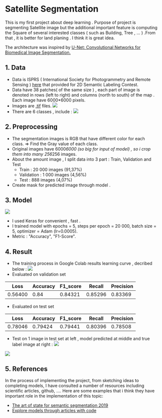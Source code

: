 # Satellite Segmentation
This is my first project about deep learning . Purpose of project is segmenting Satellite image but the additional important feature is computing the Square of several interested classes ( such as Building, Tree , ... ) .From that , it is better for land planing . I think it is great idea.

The architecture was inspired by [U-Net: Convolutional Networks for Biomedical Image Segmentation.](https://lmb.informatik.uni-freiburg.de/people/ronneber/u-net/)

## 1. Data
- Data is ISPRS ( International Society for Photogrammetry and Remote Sensing ) [here](http://www2.isprs.org/commissions/comm3/wg4/2d-sem-label-potsdam.html) that provided for 2D Semantic Labeling Contest.
- Data have 38 patches( of the same size ) , each part of image is denoted in rows (left to right) and columns (north to south) of the map . Each image have 6000*6000 pixels.
- Images are [.tif](https://en.wikipedia.org/wiki/TIFF) files. 
![](https://user-images.githubusercontent.com/60954405/74927467-3ee7b480-540a-11ea-8b3f-25b85acc56c8.gif)
- There are 6 classes , include :
![](https://user-images.githubusercontent.com/60954405/74927921-18764900-540b-11ea-996d-ee4c35c33eeb.png)
## 2. Preprocessing 
- The segmentation images is RGB that have different color for each class. => Find the Gray value of each class.
- Original images have 6000*6000 (so big for input of model) , so i crop them into many 256*256 images.
- About the amount image , I split data into 3 part : Train, Validation and Test 
  + Train : 20 000 images (91,37%)
  + Validation : 1 000 images (4,56%)
  + Test : 888 images (4,07%)
- Create mask for predicted image through model .
## 3. Model 
![](https://user-images.githubusercontent.com/60954405/74928923-085f6900-540d-11ea-82e8-e0143b2eb9e9.png)
- I used Keras for convenient , fast .
- I trained model with epochs = 5, steps per epoch = 20 000, batch size = 5, optimizer = Adam (lr=0.0005). 
- Metric : "Accuracy", "F1-Score".
## 4. Result 
- The training process in Google Colab results learning curve , decribed below :
![](https://user-images.githubusercontent.com/60954405/74929901-0eeee000-540f-11ea-892d-4964042beb20.png)
- Evaluated on validation set

Loss | Accuracy | F1_score | Recall | Precision
---- | ----- | -------- | ------ | ---------
0.56400	| 0.84| 0.84321	| 0.85296	| 0.83369
- Evaluated on test set 

Loss | Accuracy | F1_score | Recall | Precision
---- | ----- | -------- | ------ | ---------
0.78046	| 0.79424	|0.79441|	0.80396|	0.78508

- Test on 1 image in test set at left , model predicted at middle and true label image at right :
![](https://user-images.githubusercontent.com/60954405/74930673-c0424580-5410-11ea-8ed3-e4aa123fb0fd.png)

![](https://user-images.githubusercontent.com/60954405/74930836-00092d00-5411-11ea-85df-2e33e4235a98.png)

## 5. References
In the process of implementing the project, from sketching ideas to completing models, I have consulted a number of resources including scientific articles, github, .... Here are some examples that i think they have important role in the implementation of this topic:
+ [The art of state for semantic segmentation 2019](https://heartbeat.fritz.ai/a-2019-guide-to-semantic-segmentation-ca8242f5a7fc)
+ [Explore models through articles with code](https://paperswithcode.com/task/semantic-segmentation/latest) 
